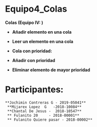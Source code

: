 # Equipo4_Colas

**Colas (Equipo IV: )**

- **Añadir elemento en una cola**
- **Leer un elemento en una cola**
 
 - **Cola con prioridad:**
 - __Añadir con prioridad__
 - **Eliminar elemento de mayor prioridad**
 
 # Participantes:
    **Jochimin Contreras G - 2019-05041**
     **Mijarex Lopez  G   -2018-10084**
     **Chantal De Jesus -  2018-10547**
     ** Fulanito 20     - 2018-00001**
     ** Fulanito Quiere pasar - 2018-00002**

